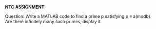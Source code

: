**NTC ASSIGNMENT**


Question: Write a MATLAB code to find a prime p satisfying p ≡ a(modb). Are
there infinitely many such primes, display it.